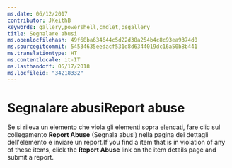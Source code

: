 ```yaml
---
ms.date: 06/12/2017
contributor: JKeithB
keywords: gallery,powershell,cmdlet,psgallery
title: Segnalare abusi
ms.openlocfilehash: 49f68ba634644c5d22d38a254b4c8c93ea9374d0
ms.sourcegitcommit: 54534635eedacf531d8d6344019dc16a50b8b441
ms.translationtype: HT
ms.contentlocale: it-IT
ms.lasthandoff: 05/17/2018
ms.locfileid: "34218332"
---
```

# <a name="report-abuse"></a><span data-ttu-id="a4dce-103">Segnalare abusi</span><span class="sxs-lookup"><span data-stu-id="a4dce-103">Report abuse</span></span>

<span data-ttu-id="a4dce-104">Se si rileva un elemento che viola gli elementi sopra elencati, fare clic sul collegamento **Report Abuse** (Segnala abusi) nella pagina dei dettagli dell'elemento e inviare un report.</span><span class="sxs-lookup"><span data-stu-id="a4dce-104">If you find a item that is in violation of any of these items, click the **Report Abuse** link on the item details page and submit a report.</span></span>